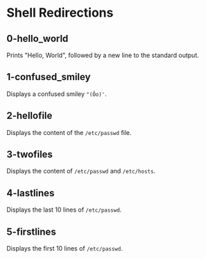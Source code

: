 # Shell Redirections

## 0-hello_world

Prints "Hello, World", followed by a new line to the standard output.

## 1-confused_smiley

Displays a confused smiley `"(Ôo)'`.

## 2-hellofile

Displays the content of the `/etc/passwd` file.

## 3-twofiles

Displays the content of `/etc/passwd` and `/etc/hosts`.

## 4-lastlines

Displays the last 10 lines of `/etc/passwd`.

## 5-firstlines

Displays the first 10 lines of `/etc/passwd`.
